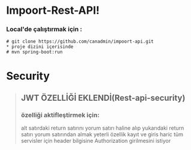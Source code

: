 # Impoort-Rest-API!

### Local'de çalıştırmak için :
	# git clone https://github.com/canadmin/impoort-api.git
	* proje dizini içerisinde 
	# mvn spring-boot:run
	
# Security
>## JWT ÖZELLİĞİ EKLENDİ(Rest-api-security)
> ### özelliği aktifleştirmek için:
>alt satırdaki return satırını yorum satırı haline alıp yukarıdaki return satırı yorum satırından almak yeterli
> özellik kayıt ve giris haric tüm servisler için header bilgisine Authorization girilmesini istiyor

